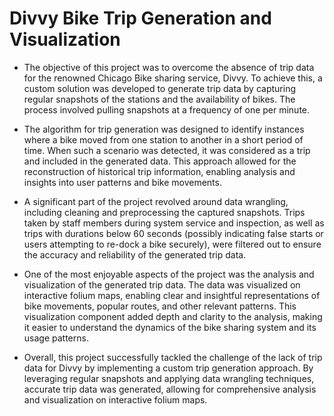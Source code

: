 # Divvy Bike Trip Generation and Visualization

- The objective of this project was to overcome the absence of trip data for the renowned Chicago Bike sharing service, Divvy. To achieve this, a custom solution was developed to generate trip data by capturing regular snapshots of the stations and the availability of bikes. The process involved pulling snapshots at a frequency of one per minute.

- The algorithm for trip generation was designed to identify instances where a bike moved from one station to another in a short period of time. When such a scenario was detected, it was considered as a trip and included in the generated data. This approach allowed for the reconstruction of historical trip information, enabling analysis and insights into user patterns and bike movements.

- A significant part of the project revolved around data wrangling, including cleaning and preprocessing the captured snapshots. Trips taken by staff members during system service and inspection, as well as trips with durations below 60 seconds (possibly indicating false starts or users attempting to re-dock a bike securely), were filtered out to ensure the accuracy and reliability of the generated trip data.

- One of the most enjoyable aspects of the project was the analysis and visualization of the generated trip data. The data was visualized on interactive folium maps, enabling clear and insightful representations of bike movements, popular routes, and other relevant patterns. This visualization component added depth and clarity to the analysis, making it easier to understand the dynamics of the bike sharing system and its usage patterns.

- Overall, this project successfully tackled the challenge of the lack of trip data for Divvy by implementing a custom trip generation approach. By leveraging regular snapshots and applying data wrangling techniques, accurate trip data was generated, allowing for comprehensive analysis and visualization on interactive folium maps.